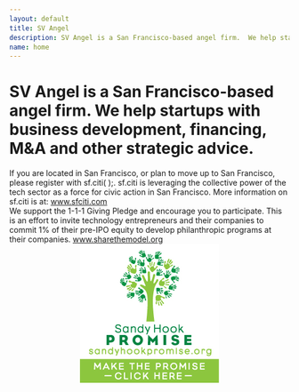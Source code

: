 ```yaml
---
layout: default
title: SV Angel
description: SV Angel is a San Francisco-based angel firm.  We help startups with business development, financing, M&amp;A and other strategic advice.
name: home
---
```


<h1 class="mission-statement">
  <span class="company-name">SV Angel</span> is a San Francisco-based angel firm. We help startups with business development, financing, M&amp;A and other strategic advice.
</h1>

<div class="features">
  <div class="feature">
    If you are located in San Francisco, or plan to move up to San Francisco, please register with sf.citi( );. sf.citi is leveraging the collective power of the tech sector as a force for civic action in San Francisco. More information on sf.citi is at:
    <a href="http://www.sfciti.com" target="_blank">www.sfciti.com</a>
  </div>

  <div class="feature">
    We support the 1-1-1 Giving Pledge and encourage you to participate. This is an effort to invite technology entrepreneurs and their companies to commit 1% of their pre-IPO equity to develop philanthropic programs at their companies.
    <a href="http://www.sharethemodel.org/" target="_blank">www.sharethemodel.org</a>
  </div>

<center><a href='http://www.sandyhookpromise.org' target='_blank' style='border:0;margin:0;padding:0;'> <img src='/i/sandy-hook-promise.jpg' alt='Sandy Hook Promise, www.sandyhookpromise.org' style='border:0;margin:0;padding:0;' /> </a></center>

</div>
